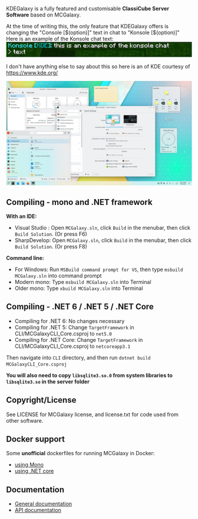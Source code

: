KDEGalaxy is a fully featured and customisable **ClassiCube Server Software** based on MCGalaxy.

At the time of writing this, the only feature that KDEGalaxy offers is changing the "Console [$(option)]" text in chat to "Konsole [$(option)]"<br>
Here is an example of the Konsole chat text:<br>
![opt2](https://github.com/Evanzap/KDEGalaxy/blob/master/images/konsole.png?raw=true)

I don't have anything else to say about this so here is an of KDE courtesy of https://www.kde.org/

![opt3](https://github.com/Evanzap/KDEGalaxy/blob/master/images/fullscreen_with_apps.png?raw=true)

Compiling - mono and .NET framework
-----------------
**With an IDE:**
* Visual Studio : Open `MCGalaxy.sln`, click `Build` in the menubar, then click `Build Solution`. (Or press F6)
* SharpDevelop: Open `MCGalaxy.sln`, click `Build` in the menubar, then click `Build Solution`. (Or press F8)

**Command line:**
* For Windows: Run `MSBuild command prompt for VS`, then type `msbuild MCGalaxy.sln` into command prompt
* Modern mono: Type `msbuild MCGalaxy.sln` into Terminal
* Older mono: Type `xbuild MCGalaxy.sln` into Terminal

Compiling - .NET 6 / .NET 5 / .NET Core
-----------------

* Compiling for .NET 6: No changes necessary
* Compiling for .NET 5: Change `TargetFramework` in CLI/MCGalaxyCLI_Core.csproj to `net5.0`
* Compiling for .NET Core: Change `TargetFramework` in CLI/MCGalaxyCLI_Core.csproj to `netcoreapp3.1`

Then navigate into `CLI` directory, and then run `dotnet build MCGalaxyCLI_Core.csproj`

**You will also need to copy `libsqlite3.so.0` from system libraries to `libsqlite3.so` in the server folder**

Copyright/License
-----------------
See LICENSE for MCGalaxy license, and license.txt for code used from other software.

Docker support
-----------------
Some **unofficial** dockerfiles for running MCGalaxy in Docker:
* [using Mono](https://github.com/UnknownShadow200/MCGalaxy/pull/577/files)
* [using .NET core](https://github.com/UnknownShadow200/MCGalaxy/pull/629/files)

Documentation
-----------------
* [General documentation](https://github.com/UnknownShadow200/MCGalaxy/wiki)
* [API documentation](https://github.com/ClassiCube/MCGalaxy-API-Documentation)
